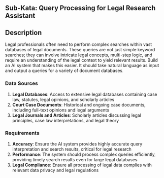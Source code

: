 ## Sub-Kata: Query Processing for Legal Research Assistant

## Description

Legal professionals often need to perform complex searches within vast databases of legal documents. These queries are not just simple keyword searches; they can involve intricate legal concepts, multi-step logic, and require an understanding of the legal context to yield relevant results. Build an AI system that makes this easier. It should take natural language as input and output a queries for a variety of document databases.

### Data Sources

1. **Legal Databases**: Access to extensive legal databases containing case law, statutes, legal opinions, and scholarly articles
2. **Court Case Documents**: Historical and ongoing case documents, including full-text opinions and legal arguments
3. **Legal Journals and Articles**: Scholarly articles discussing legal principles, case law interpretations, and legal theory

### Requirements

1. **Accuracy**: Ensure the AI system provides highly accurate query interpretation and search results, critical for legal research
2. **Performance**: The system should process complex queries efficiently, providing timely search results even for large legal databases
3. **Legal Compliance**: Ensure all processing of legal data complies with relevant data privacy and legal regulations
